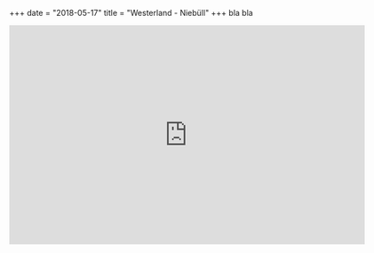 +++
date = "2018-05-17"
title = "Westerland - Niebüll"
+++
bla bla
<!--more-->
<iframe src="https://player.vimeo.com/video/336754121" width="640" height="395" frameborder="0" allow="autoplay; fullscreen" allowfullscreen></iframe>
